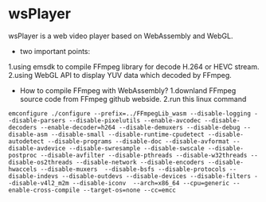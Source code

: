 # wsPlayer
wsPlayer is a web video player based on WebAssembly and WebGL.

* two important points:

1.using emsdk to compile FFmpeg library for decode H.264 or HEVC stream.
2.using WebGL API to display YUV data which decoded by FFmpeg.

* How to compile FFmpeg with WebAssembly?
1.downland FFmpeg source code from FFmpeg github webside.
2.run this linux command
```shell
emconfigure ./configure --prefix=../FFmpegLib_wasm --disable-logging --disable-parsers --disable-pixelutils --enable-avcodec --disable-decoders --enable-decoder=h264 --disable-demuxers --disable-debug --disable-asm --disable-small --disable-runtime-cpudetect --disable-autodetect --disable-programs --disable-doc --disable-avformat --disable-avdevice --disable-swresample --disable-swscale --disable-postproc --disable-avfilter --disable-pthreads --disable-w32threads --disable-os2threads --disable-network --disable-encoders --disable-hwaccels --disable-muxers  --disable-bsfs --disable-protocols --disable-indevs --disable-outdevs --disable-devices --disable-filters --disable-v4l2_m2m --disable-iconv  --arch=x86_64 --cpu=generic --enable-cross-compile --target-os=none --cc=emcc
```
